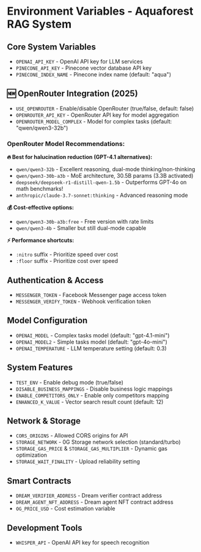 # Environment Variables - Aquaforest RAG System

## Core System Variables
- `OPENAI_API_KEY` - OpenAI API key for LLM services
- `PINECONE_API_KEY` - Pinecone vector database API key
- `PINECONE_INDEX_NAME` - Pinecone index name (default: "aqua")

## 🆕 OpenRouter Integration (2025)
- `USE_OPENROUTER` - Enable/disable OpenRouter (true/false, default: false)
- `OPENROUTER_API_KEY` - OpenRouter API key for model aggregation
- `OPENROUTER_MODEL_COMPLEX` - Model for complex tasks (default: "qwen/qwen3-32b")

### OpenRouter Model Recommendations:
**🔥 Best for halucination reduction (GPT-4.1 alternatives):**
- `qwen/qwen3-32b` - Excellent reasoning, dual-mode thinking/non-thinking
- `qwen/qwen3-30b-a3b` - MoE architecture, 30.5B params (3.3B activated)
- `deepseek/deepseek-r1-distill-qwen-1.5b` - Outperforms GPT-4o on math benchmarks!
- `anthropic/claude-3.7-sonnet:thinking` - Advanced reasoning mode

**💰 Cost-effective options:**
- `qwen/qwen3-30b-a3b:free` - Free version with rate limits
- `qwen/qwen3-4b` - Smaller but still dual-mode capable

**⚡ Performance shortcuts:**
- `:nitro` suffix - Prioritize speed over cost
- `:floor` suffix - Prioritize cost over speed

## Authentication & Access
- `MESSENGER_TOKEN` - Facebook Messenger page access token
- `MESSENGER_VERIFY_TOKEN` - Webhook verification token

## Model Configuration
- `OPENAI_MODEL` - Complex tasks model (default: "gpt-4.1-mini")
- `OPENAI_MODEL2` - Simple tasks model (default: "gpt-4o-mini")
- `OPENAI_TEMPERATURE` - LLM temperature setting (default: 0.3)

## System Features
- `TEST_ENV` - Enable debug mode (true/false)
- `DISABLE_BUSINESS_MAPPINGS` - Disable business logic mappings
- `ENABLE_COMPETITORS_ONLY` - Enable only competitors mapping
- `ENHANCED_K_VALUE` - Vector search result count (default: 12)

## Network & Storage
- `CORS_ORIGINS` - Allowed CORS origins for API
- `STORAGE_NETWORK` - 0G Storage network selection (standard/turbo)
- `STORAGE_GAS_PRICE` & `STORAGE_GAS_MULTIPLIER` - Dynamic gas optimization
- `STORAGE_WAIT_FINALITY` - Upload reliability setting

## Smart Contracts
- `DREAM_VERIFIER_ADDRESS` - Dream verifier contract address
- `DREAM_AGENT_NFT_ADDRESS` - Dream agent NFT contract address
- `OG_PRICE_USD` - Cost estimation variable

## Development Tools
- `WHISPER_API` - OpenAI API key for speech recognition 